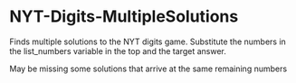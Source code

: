 # NYT-Digits-MultipleSolutions
Finds multiple solutions to the NYT digits game.
Substitute the numbers in the list_numbers variable in the top and the target answer.

May be missing some solutions that arrive at the same remaining numbers

